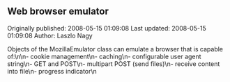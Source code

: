 ## Web browser emulator

Originally published: 2008-05-15 01:09:08
Last updated: 2008-05-15 01:09:08
Author: Laszlo Nagy

Objects of the MozillaEmulator class can emulate a browser that is capable of:\n\n- cookie management\n- caching\n- configurable user agent string\n- GET and POST\n- multipart POST (send files)\n- receive content into file\n- progress indicator\n